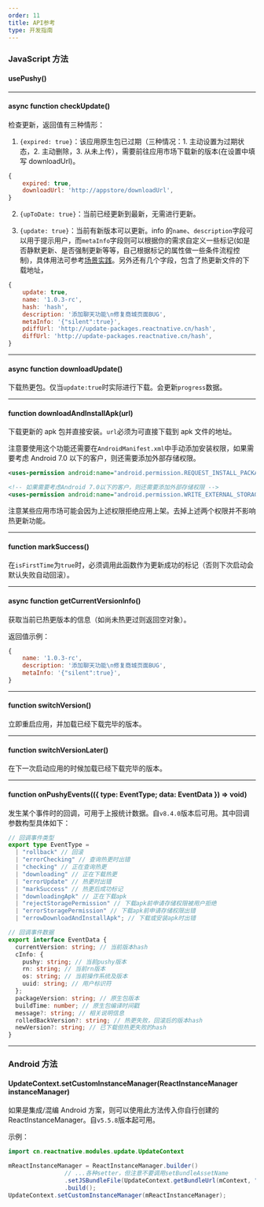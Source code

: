 ```yaml
---
order: 11
title: API参考
type: 开发指南
---
```



### JavaScript 方法

#### usePushy()

---

#### async function checkUpdate()

检查更新，返回值有三种情形：

1. `{expired: true}`：该应用原生包已过期（三种情况：1. 主动设置为过期状态，2. 主动删除，3. 从未上传），需要前往应用市场下载新的版本(在设置中填写 downloadUrl)。

```js
{
    expired: true,
    downloadUrl: 'http://appstore/downloadUrl',
}
```

2. `{upToDate: true}`：当前已经更新到最新，无需进行更新。

3. `{update: true}`：当前有新版本可以更新。info 的`name`、`description`字段可以用于提示用户，而`metaInfo`字段则可以根据你的需求自定义一些标记(如是否静默更新、是否强制更新等等，自己根据标记的属性做一些条件流程控制)，具体用法可参考[场景实践](bestpractice#%E5%85%83%E4%BF%A1%E6%81%AFmeta-info%E7%9A%84%E4%BD%BF%E7%94%A8)。另外还有几个字段，包含了热更新文件的下载地址，

```js
{
    update: true,
    name: '1.0.3-rc',
    hash: 'hash',
    description: '添加聊天功能\n修复商城页面BUG',
    metaInfo: '{"silent":true}',
    pdiffUrl: 'http://update-packages.reactnative.cn/hash',
    diffUrl: 'http://update-packages.reactnative.cn/hash',
}
```

---

#### async function downloadUpdate()

下载热更包。仅当`update:true`时实际进行下载。会更新`progress`数据。

---

#### function downloadAndInstallApk(url)

下载更新的 apk 包并直接安装。`url`必须为可直接下载到 apk 文件的地址。

注意要使用这个功能还需要在`AndroidManifest.xml`中手动添加安装权限，如果需要考虑 Android 7.0 以下的客户，则还需要添加外部存储权限。

```xml
<uses-permission android:name="android.permission.REQUEST_INSTALL_PACKAGES" />

<!-- 如果需要考虑Android 7.0以下的客户，则还需要添加外部存储权限 -->
<uses-permission android:name="android.permission.WRITE_EXTERNAL_STORAGE" />
```

注意某些应用市场可能会因为上述权限拒绝应用上架。去掉上述两个权限并不影响热更新功能。

---

#### function markSuccess()

在`isFirstTime`为`true`时，必须调用此函数作为更新成功的标记（否则下次启动会默认失败自动回滚）。

---

#### async function getCurrentVersionInfo()

获取当前已热更版本的信息（如尚未热更过则返回空对象）。

返回值示例：

```js
{
    name: '1.0.3-rc',
    description: '添加聊天功能\n修复商城页面BUG',
    metaInfo: '{"silent":true}',
}
```

---

#### function switchVersion()

立即重启应用，并加载已经下载完毕的版本。

---

#### function switchVersionLater()

在下一次启动应用的时候加载已经下载完毕的版本。

---

#### function onPushyEvents(({ type: EventType; data: EventData }) => void)

发生某个事件时的回调，可用于上报统计数据。自`v8.4.0`版本后可用。其中回调参数构型具体如下：

```ts
// 回调事件类型
export type EventType =
  | "rollback" // 回滚
  | "errorChecking" // 查询热更时出错
  | "checking" // 正在查询热更
  | "downloading" // 正在下载热更
  | "errorUpdate" // 热更时出错
  | "markSuccess" // 热更后成功标记
  | "downloadingApk" // 正在下载apk
  | "rejectStoragePermission" // 下载apk前申请存储权限被用户拒绝
  | "errorStoragePermission" // 下载apk前申请存储权限出错
  | "errowDownloadAndInstallApk"; // 下载或安装apk时出错

// 回调事件数据
export interface EventData {
  currentVersion: string; // 当前版本hash
  cInfo: {
    pushy: string; // 当前pushy版本
    rn: string; // 当前rn版本
    os: string; // 当前操作系统及版本
    uuid: string; // 用户标识符
  };
  packageVersion: string; // 原生包版本
  buildTime: number; // 原生包编译时间戳
  message?: string; // 相关说明信息
  rolledBackVersion?: string; // 热更失败，回滚后的版本hash
  newVersion?: string; // 已下载但热更失败的hash
}
```

---

### Android 方法

#### UpdateContext.setCustomInstanceManager(ReactInstanceManager instanceManager)

如果是集成/混编 Android 方案，则可以使用此方法传入你自行创建的 ReactInstanceManager。自`v5.5.8`版本起可用。

示例：

```java
import cn.reactnative.modules.update.UpdateContext

mReactInstanceManager = ReactInstanceManager.builder()
                // ...各种setter，但注意不要调用setBundleAssetName
                .setJSBundleFile(UpdateContext.getBundleUrl(mContext, "assets://index.android.bundle"))
                .build();
UpdateContext.setCustomInstanceManager(mReactInstanceManager);
```
